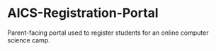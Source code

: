 # AICS-Registration-Portal
Parent-facing portal used to register students for an online computer science camp.
